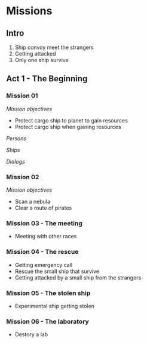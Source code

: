 # Missions


## Intro

1. Ship convoy meet the strangers
2. Getting attacked
3. Only one ship survive

## Act 1 - The Beginning

###  Mission 01

*Mission objectives*
* Protect cargo ship <Name> to planet <Name> to gain resources
* Protect cargo ship when gaining resources

*Persons*

*Ships*

*Dialogs*


### Mission 02 

*Mission objectives*
* Scan a nebula
* Clear a route of pirates

### Mission 03 - The meeting

* Meeting with other races


### Mission 04 - The rescue

* Getting emergency call
* Rescue the small ship that survive
* Getting attacked by a small ship from the strangers

### Mission 05 - The stolen ship

* Experimental ship getting stolen

### Mission 06 - The laboratory

* Destory a lab


